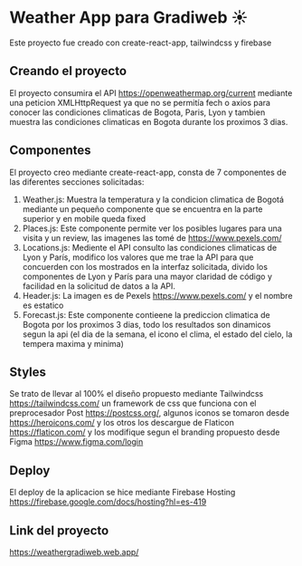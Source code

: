 # Weather App para Gradiweb ☀️

Este proyecto fue creado con create-react-app, tailwindcss y firebase

## Creando el proyecto

El proyecto consumira el API https://openweathermap.org/current mediante una peticion XMLHttpRequest ya que no se permitía fech o axios para conocer las condiciones climaticas de Bogota, Paris, Lyon y tambien muestra las condiciones climaticas en Bogota durante los proximos 3 dias.

## Componentes
El proyecto creo mediante create-react-app, consta de 7 componentes de las diferentes secciones solicitadas:
1. Weather.js: Muestra la temperatura y la condicion climatica de Bogotá mediante un pequeño componente que se encuentra en la parte superior y en mobile queda fixed
2. Places.js: Este componente permite ver los posibles lugares para una visita y un review, las imagenes las tomé de https://www.pexels.com/
3. Locations.js: Mediente el API consulto las condiciones climaticas de Lyon y París, modifico los valores que me trae la API para que concuerden con los mostrados en la interfaz solicitada, divido los componentes de Lyon y París para una mayor claridad de código y facilidad en la solicitud de datos a la API.
4. Header.js: La imagen es de Pexels https://www.pexels.com/ y el nombre es estatico
5. Forecast.js: Este componente contieene la prediccion climatica de Bogota por los proximos 3 dias, todo los resultados son dinamicos segun la api (el dia de la semana, el icono el clima, el estado del cielo, la tempera maxima y minima)

## Styles
Se trato de llevar al 100% el diseño propuesto mediante Tailwindcss https://tailwindcss.com/ un framework de css que funciona con el preprocesador Post https://postcss.org/, algunos iconos se tomaron desde https://heroicons.com/ y los otros los descargue de Flaticon https://flaticon.com/ y los modifique segun el branding propuesto desde Figma https://www.figma.com/login

## Deploy
El deploy de la aplicacion se hice mediante Firebase Hosting https://firebase.google.com/docs/hosting?hl=es-419 

## Link del proyecto
https://weathergradiweb.web.app/


